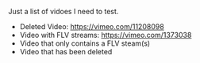 Just a list of vidoes I need to test.

* Deleted Video: https://vimeo.com/11208098
* Video with FLV streams: https://vimeo.com/1373038
* Video that only contains a FLV steam(s)
* Video that has been deleted